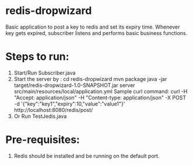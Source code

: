 # redis-dropwizard
Basic application to post a key to redis and set its expiry time.
Whenever key gets expired, subscriber listens and performs basic business functions.

# Steps to run:
1. Start/Run Subscriber.java
2. Start the server by :
    cd redis-dropwizard
    mvn package
    java -jar target/redis-dropwizard-1.0-SNAPSHOT.jar server src/main/resources/local/application.yml
    Sample curl command: curl -H "Accept: application/json" -H "Content-type: application/json" -X POST -d '{"key":"key1","expiry":10,"value":"value1"}' http://localhost:8080/redis/post/
3. Or Run TestJedis.java

# Pre-requisites:
1. Redis should be installed and be running on the default port.

